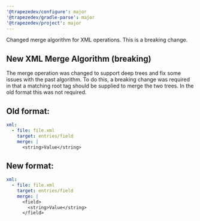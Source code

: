 ```yaml
---
'@trapezedev/configure': major
'@trapezedev/gradle-parse': major
'@trapezedev/project': major
---
```


Changed merge algorithm for XML operations. This is a breaking change.

## New XML Merge Algorithm (breaking)

The merge operation was changed to support deep trees and fix some issues with the past algorithm. To do this, a breaking change was required in that a matching root tag should be supplied to merge the two trees. In the old format this was not required.

## Old format:

```yaml
xml:
  - file: file.xml
    target: entries/field
    merge: |
      <string>Value</string>
```

## New format:

```yaml
xml:
  - file: file.xml
    target: entries/field
    merge: |
      <field>
        <string>Value</string>
      </field>
```

